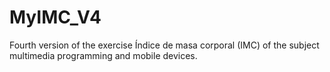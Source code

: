 # MyIMC_V4
Fourth version of the exercise Índice de masa corporal (IMC) of the subject multimedia programming and mobile devices.
